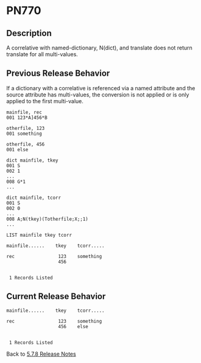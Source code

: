 # PN770

<PageHeader />

## Description

A correlative with named-dictionary, N(dict), and translate does not return translate for all multi-values.

## Previous Release Behavior
If a dictionary with a correlative is referenced via a named attribute and the source attribute has multi-values, the conversion is not applied or is only applied to the first multi-value.

```
mainfile, rec
001 123*A]456*B

otherfile, 123
001 something

otherfile, 456
001 else

dict mainfile, tkey
001 S
002 1
...
008 G*1
...

dict mainfile, tcorr
001 S
002 0
...
008 A;N(tkey)(Totherfile;X;;1)
...

LIST mainfile tkey tcorr

mainfile......    tkey    tcorr.....

rec                123    something
                   456


 1 Records Listed

```
## Current Release Behavior
```
mainfile......    tkey    tcorr.....

rec                123    something
                   456    else


 1 Records Listed
```

Back to [5.7.8 Release Notes](../5.7.8/README.md)
  
<PageFooter />
